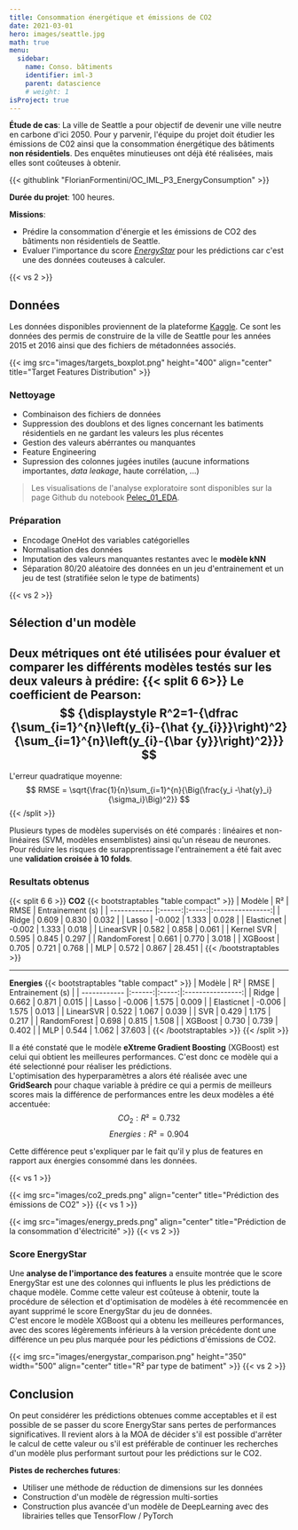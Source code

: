 ```yaml
---
title: Consommation énergétique et émissions de CO2
date: 2021-03-01
hero: images/seattle.jpg
math: true
menu:
  sidebar:
    name: Conso. bâtiments 
    identifier: iml-3
    parent: datascience
    # weight: 1
isProject: true
---
```



**Étude de cas**: La ville de Seattle a pour objectif de devenir une ville neutre en carbone d'ici 2050. Pour y parvenir, l'équipe du projet doit étudier les émissions de C02 ainsi que la consommation énergétique des bâtiments **non résidentiels**. Des enquêtes minutieuses ont déjà été réalisées, mais elles sont coûteuses à obtenir.

{{< githublink "FlorianFormentini/OC_IML_P3_EnergyConsumption" >}}

**Durée du projet**: 100 heures.

**Missions**:
- Prédire la consommation d'énergie et les émissions de CO2 des bâtiments non résidentiels de Seattle.
- Evaluer l'importance du score [*EnergyStar*](https://www.energystar.gov/buildings/facility-owners-and-managers/existing-buildings/use-portfolio-manager/interpret-your-results/what) pour les prédictions car c'est une des données couteuses à calculer. 

{{< vs 2 >}}

## Données
Les données disponibles proviennent de la plateforme [Kaggle](https://www.kaggle.com/city-of-seattle/sea-building-energy-benchmarking#2015-building-energy-benchmarking.csv). Ce sont les données des permis de construire de la ville de Seattle pour les années 2015 et 2016 ainsi que des fichiers de métadonnées associés.

{{< img src="images/targets_boxplot.png" height="400" align="center" title="Target Features Distribution" >}}

### Nettoyage

- Combinaison des fichiers de données
- Suppression des doublons et des lignes concernant les batiments résidentiels en ne gardant les valeurs les plus récentes
- Gestion des valeurs abérrantes ou manquantes
- Feature Engineering
- Supression des colonnes jugées inutiles (aucune informations importantes, *data leakage*, haute corrélation, ...)

> Les visualisations de l'analyse exploratoire sont disponibles sur la page Github du notebook [Pelec_01_EDA](https://github.com/FlorianFormentini/OC_IML_P3_EnergyConsumption/blob/master/Pelec_01_EDA.ipynb).

### Préparation

- Encodage OneHot des variables catégorielles
- Normalisation des données
- Imputation des valeurs manquantes restantes avec le **modèle kNN**
- Séparation 80/20 aléatoire des données en un jeu d'entrainement et un jeu de test (stratifiée selon le type de batiments)

{{< vs 2 >}}

## Sélection d'un modèle
<!-- Plusieurs pistes ont été envisagées:  
1. Recherche d'un modèle de régression par type de prédiction à effectuer (CO2 / énergies)
2. Recherche d'un modèle de régression multi-sorties -->

Deux métriques ont été utilisées pour évaluer et comparer les différents modèles testés sur les deux valeurs à prédire:
{{< split 6 6>}}
Le coefficient de Pearson:  
$$ {\displaystyle R^2=1-{\dfrac {\sum_{i=1}^{n}\left(y_{i}-{\hat {y_{i}}}\right)^2}{\sum_{i=1}^{n}\left(y_{i}-{\bar {y}}\right)^2}}} $$
---
L'erreur quadratique moyenne:  
$$  RMSE = \sqrt{\frac{1}{n}\sum_{i=1}^{n}{\Big(\frac{y_i -\hat{y}_i}{\sigma_i}\Big)^2}} $$
{{< /split >}}

Plusieurs types de modèles supervisés on été comparés : linéaires et non-linéaires (SVM, modèles ensemblistes) ainsi qu'un réseau de neurones.  
Pour réduire les risques de surapprentissage l'entrainement a été fait avec une **validation croisée à 10 folds**.

### Resultats obtenus

{{< split 6 6 >}}
**CO2**
{{< bootstraptables "table compact" >}}
| Modèle       | R²     | RMSE  | Entrainement (s) |
| ------------ |:------:|:-----:|:----------------:|
| Ridge        | 0.609  | 0.830 | 0.032            |
| Lasso        | -0.002 | 1.333 | 0.028            |
| Elasticnet   | -0.002 | 1.333 | 0.018            |
| LinearSVR    | 0.582  | 0.858 | 0.061            |
| Kernel SVR   | 0.595  | 0.845 | 0.297            |
| RandomForest | 0.661  | 0.770 | 3.018            |
| XGBoost      | 0.705  | 0.721 | 0.768	           |
| MLP          | 0.572  | 0.867 | 28.451           |
{{< /bootstraptables >}}

---
**Energies**
{{< bootstraptables "table compact" >}}
| Modèle       | R²     | RMSE  | Entrainement (s) |
| ------------ |:------:|:-----:|:----------------:|
| Ridge        | 0.662  | 0.871 | 0.015            |
| Lasso        | -0.006 | 1.575 | 0.009            |
| Elasticnet   | -0.006 | 1.575 | 0.013            |
| LinearSVR    | 0.522  | 1.067 | 0.039            |
| SVR          | 0.429  | 1.175 | 0.217            |
| RandomForest | 0.698  | 0.815 | 1.508            |
| XGBoost      | 0.730  | 0.739 | 0.402            |
| MLP          | 0.544  | 1.062 | 37.603           |
{{< /bootstraptables >}}
{{< /split >}}

Il a été constaté que le modèle **eXtreme Gradient Boosting** (XGBoost) est celui qui obtient les meilleures performances. C'est donc ce modèle qui a été selectionné pour réaliser les prédictions.  
L'optimisation des hyperparamètres a alors été réalisée avec une **GridSearch** pour chaque variable à prédire ce qui a permis de meilleurs scores mais la différence de performances entre les deux modèles a été accentuée:
$$CO_2: R²=0.732$$
$$Energies: R²=0.904$$

Cette différence peut s'expliquer par le fait qu'il y plus de features en rapport aux énergies consommé dans les données.

{{< vs 1 >}}

{{< img src="images/co2_preds.png" align="center" title="Prédiction des émissions de CO2" >}}
{{< vs 1 >}}

{{< img src="images/energy_preds.png" align="center" title="Prédiction de la consommation d'électricité" >}}
{{< vs 2 >}}

### Score EnergyStar

Une **analyse de l'importance des features** a ensuite montrée que le score EnergyStar est une des colonnes qui influents le plus les prédictions de chaque modèle. Comme cette valeur est coûteuse à obtenir, toute la procédure de sélection et d'optimisation de modèles à été recommencée en ayant supprimé le score EnergyStar du jeu de données.  
C'est encore le modèle XGBoost qui a obtenu les meilleures performances, avec des scores légèrements inférieurs à la version précédente  dont une différence un peu plus marquée pour les pédictions d'émissions de CO2.

{{< img src="images/energystar_comparison.png" height="350" width="500" align="center" title="R² par type de batiment" >}}
{{< vs 2 >}}

## Conclusion

On peut considérer les prédictions obtenues comme acceptables et il est possible de se passer du score EnergyStar sans pertes de performances significatives. Il revient alors à la MOA de décider s'il est possible d'arrêter le calcul de cette valeur ou s'il est préférable de continuer les recherches d'un modèle plus performant surtout pour les prédictions sur le CO2.

**Pistes de recherches futures**:
- Utiliser une méthode de réduction de dimensions sur les données
- Construction d'un modèle de régression multi-sorties
- Construction plus avancée d'un modèle de DeepLearning avec des librairies telles que TensorFlow / PyTorch
